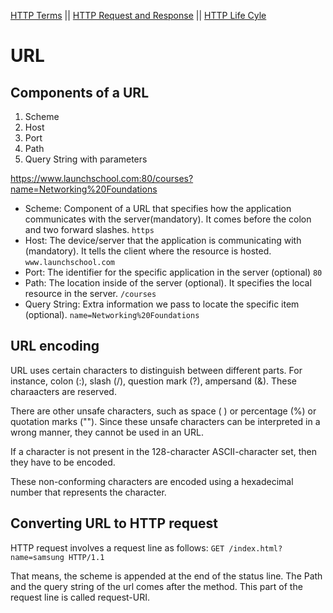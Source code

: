 [HTTP Terms](http.md)  || [HTTP Request and Response](http_request_n_response.md) || [HTTP Life Cyle](http_life_cycle.md)

# URL

## Components of a URL
1. Scheme
2. Host
3. Port
3. Path
4. Query String with parameters

https://www.launchschool.com:80/courses?name=Networking%20Foundations

* Scheme: Component of a URL that specifies how the application communicates with the server(mandatory). It comes before the colon and two forward slashes. `https`
* Host: The device/server that the application is communicating with (mandatory). It tells the client where the resource is hosted. `www.launchschool.com`
* Port: The identifier for the specific application in the server (optional) `80`
* Path: The location inside of the server (optional). It specifies the local resource in the server. `/courses`
* Query String: Extra information we pass to locate the specific item (optional). `name=Networking%20Foundations`

## URL encoding

URL uses certain characters to distinguish between different parts. For instance, colon (:), slash (/), question mark (?), ampersand (&). These charaacters are reserved. 

There are other unsafe characters, such as space ( ) or percentage (%) or quotation marks (""). Since these unsafe characters can be interpreted in a wrong manner, they cannot be used in an URL. 

If a character is not present in the 128-character ASCII-character set, then they have to be encoded.

These non-conforming characters are encoded using a hexadecimal number that represents the character.

## Converting URL to HTTP request

HTTP request involves a request line as follows:
`GET /index.html?name=samsung HTTP/1.1`

That means, the scheme is appended at the end of the status line. The Path and the query string of the url comes after the method. This part of the request line is called request-URI. 